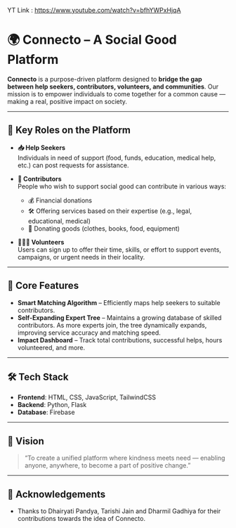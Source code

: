 YT Link : https://www.youtube.com/watch?v=bfhYWPxHjqA

# 🌍 Connecto – A Social Good Platform

**Connecto** is a purpose-driven platform designed to **bridge the gap between help seekers, contributors, volunteers, and communities**. Our mission is to empower individuals to come together for a common cause — making a real, positive impact on society.

---

## 🧩 Key Roles on the Platform

- **📥 Help Seekers**  
  Individuals in need of support (food, funds, education, medical help, etc.) can post requests for assistance.

- **🤝 Contributors**  
  People who wish to support social good can contribute in various ways:
  - 💰 Financial donations
  - 🛠️ Offering services based on their expertise (e.g., legal, educational, medical)
  - 🎁 Donating goods (clothes, books, food, equipment)

- **🧑‍🤝‍🧑 Volunteers**  
  Users can sign up to offer their time, skills, or effort to support events, campaigns, or urgent needs in their locality.

---

## 🎯 Core Features

- **Smart Matching Algorithm** – Efficiently maps help seekers to suitable contributors.
- **Self-Expanding Expert Tree** – Maintains a growing database of skilled contributors. As more experts join, the tree dynamically expands, improving service accuracy and matching speed.
- **Impact Dashboard** – Track total contributions, successful helps, hours volunteered, and more.

---

## 🛠️ Tech Stack

- **Frontend**: HTML, CSS, JavaScript, TailwindCSS
- **Backend**: Python, Flask
- **Database**: Firebase

---

## 🎯 Vision

> “To create a unified platform where kindness meets need — enabling anyone, anywhere, to become a part of positive change.”

---

## 🙌 Acknowledgements

- Thanks to Dhairyati Pandya, Tarishi Jain and Dharmil Gadhiya for their contributions towards the idea of Connecto.

